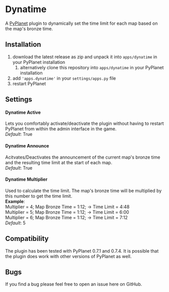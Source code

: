 # Dynatime
A [PyPlanet](https://pypla.net) plugin to dynamically set the time limit for each map based on the map's bronze time.

## Installation
1. download the latest release as zip and unpack it into `apps/dynatime` in your PyPlanet installation
    1. alternatively clone this repository into `apps/dynatime` in your PyPlanet installation
2. add `'apps.dynatime'` in your `settings/apps.py` file
3. restart PyPlanet


## Settings


#### Dynatime Active  
Lets you comfortably activate/deactivate the plugin without having to restart PyPlanet from within the admin interface in the game.  
_Default_: True
      
#### Dynatime Announce
Acitvates/Deactivates the announcement of the current map's bronze time and the resulting time limit at the start of each map.  
_Default_: True

#### Dynatime Multiplier
Used to calculate the time limit. The map's bronze time will be multiplied by this number to get the time limit.  
**Example**:   
Multiplier = 4; Map Bronze Time = 1:12; → Time Limit = 4:48  
Multiplier = 5; Map Bronze Time = 1:12; → Time Limit = 6:00  
Multiplier = 6; Map Bronze Time = 1:12; → Time Limit = 7:12  
_Default_: 5


## Compatibility

The plugin has been tested with PyPlanet 0.7.1 and 0.7.4. It is possible that the plugin does work with other versions of PyPlanet as well.

## Bugs
If you find a bug please feel free to open an issue here on GitHub.

